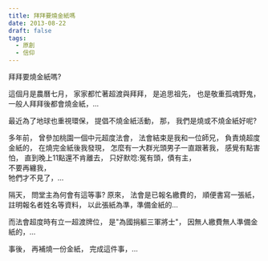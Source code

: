 ```yaml
---
title: 拜拜要燒金紙嗎
date: 2013-08-22
draft: false
tags:
  - 原創
  - 信仰
---
```

拜拜要燒金紙嗎?

這個月是農曆七月，
家家都忙著超渡與拜拜，
是追思祖先，
也是敬重孤魂野鬼，
一般人拜拜後都會燒金紙，...

最近為了地球也重視環保，
提倡不燒金紙活動，
那，
我們是燒或不燒金紙好呢?

多年前，
曾參加桃園一個中元超度法會，
法會結束是我和一位師兄，
負責燒超度金紙的，
在燒完金紙後我發現，
怎麼有一大群光頭男子一直跟著我，
感覺有點害怕，
直到晚上11點還不肯離去，
只好默唸:冤有頭，債有主，   
不要再纏我，   
牠們才不見了，...

隔天，
問堂主為何會有這等事?
原來，
法會是已報名繳費的，
順便書寫一張紙，
註明報名者姓名等資料，
以此張紙為準，準備金紙的...

而法會超度時有立一超渡牌位，
是"為國捐軀三軍將士"，
因無人繳費無人準備金紙的，...

事後，
再補燒一份金紙，
完成這件事，...
